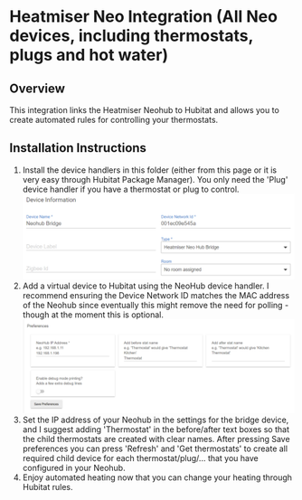 # Heatmiser Neo Integration (All Neo devices, including thermostats, plugs and hot water)

## Overview
This integration links the Heatmiser Neohub to Hubitat and allows you to create automated rules for controlling your thermostats.

## Installation Instructions
1) Install the device handlers in this folder (either from this page or it is very easy through Hubitat Package Manager). You only need the 'Plug' device handler if you have a thermostat or plug to control.
![Setup information](device_creation.png)
2) Add a virtual device to Hubitat using the NeoHub device handler. I recommend ensuring the Device Network ID matches the MAC address of the Neohub since eventually this might remove the need for polling - though at the moment this is optional.
![Preferences](device_settings.png)
3) Set the IP address of your Neohub in the settings for the bridge device, and I suggest adding 'Thermostat' in the before/after text boxes so that the child thermostats are created with clear names. After pressing Save preferences you can press 'Refresh' and 'Get thermostats' to create all required child device for each thermostat/plug/... that you have configured in your Neohub.
4) Enjoy automated heating now that you can change your heating through Hubitat rules.
